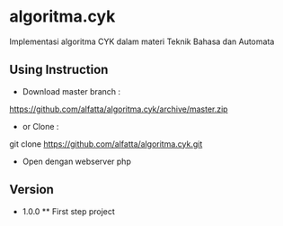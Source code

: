 # algoritma.cyk
Implementasi algoritma CYK dalam materi Teknik Bahasa dan Automata

## Using Instruction
* Download master branch :

https://github.com/alfatta/algoritma.cyk/archive/master.zip
* or Clone :

git clone https://github.com/alfatta/algoritma.cyk.git
* Open dengan webserver php

## Version
* 1.0.0
** First step project
